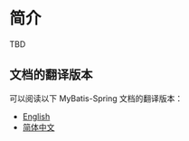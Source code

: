 <a name="简介"></a>
# 简介

TBD

## 文档的翻译版本

可以阅读以下 MyBatis-Spring 文档的翻译版本：

 <ul class="i18n">
   <li class="en"><a href="./../index.html">English</a></li>
   <li class="zh"><a href="./../zh/getting-started.html">简体中文</a></li>
 </ul>
